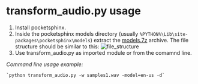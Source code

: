# transform_audio.py usage

 1. Install pocketsphinx.
 2. Inside the pocketsphinx models directory (usually `%PYTHON%\Lib\site-packages\pocketsphinx\models`) extract the [models.7z](https://drive.google.com/open?id=1TiEisEbHlTAcHM82iDVCF9qFKlj9yOQ1) archive. The file structure should be similar to this:
    ![file_structure](https://i.imgur.com/VGe6N4P.png)
 3. Use transform_audio.py as imported module or from the comamnd line.

*Command line usage example:*

    `python transform_audio.py -w samples1.wav -model=en-us -d`